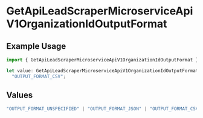 # GetApiLeadScraperMicroserviceApiV1OrganizationIdOutputFormat

## Example Usage

```typescript
import { GetApiLeadScraperMicroserviceApiV1OrganizationIdOutputFormat } from "oppulence-backend-sdk/models/operations";

let value: GetApiLeadScraperMicroserviceApiV1OrganizationIdOutputFormat =
  "OUTPUT_FORMAT_CSV";
```

## Values

```typescript
"OUTPUT_FORMAT_UNSPECIFIED" | "OUTPUT_FORMAT_JSON" | "OUTPUT_FORMAT_CSV" | "OUTPUT_FORMAT_BIGQUERY" | "OUTPUT_FORMAT_POSTGRES"
```
